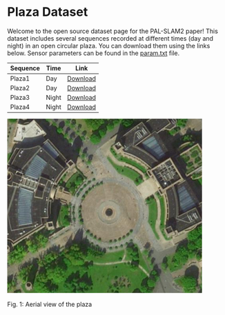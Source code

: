 # Plaza Dataset

Welcome to the open source dataset page for the PAL-SLAM2 paper! This dataset includes several sequences recorded at different times (day and night) in an open circular plaza. You can download them using the links below. Sensor parameters can be found in the [param.txt](param.txt) file. 

| Sequence | Time | Link |
| --- | --- | --- |
| Plaza1 | Day | [Download](https://drive.google.com/drive/home) |
| Plaza2 | Day | [Download](https://drive.google.com/drive/home) |
| Plaza3 | Night | [Download](https://drive.google.com/drive/home) |
| Plaza4 | Night | [Download](https://drive.google.com/drive/home) |


![Plaza Image](plaza.png)

Fig. 1: Aerial view of the plaza
